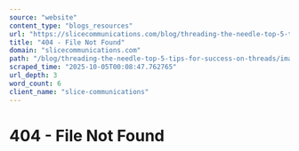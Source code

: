 ```yaml
---
source: "website"
content_type: "blogs_resources"
url: "https://slicecommunications.com/blog/threading-the-needle-top-5-tips-for-success-on-threads/image2-1-2"
title: "404 - File Not Found"
domain: "slicecommunications.com"
path: "/blog/threading-the-needle-top-5-tips-for-success-on-threads/image2-1-2"
scraped_time: "2025-10-05T00:08:47.762765"
url_depth: 3
word_count: 6
client_name: "slice-communications"
---
```


# 404 - File Not Found